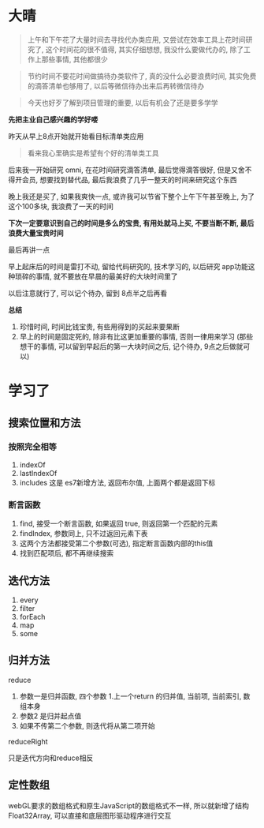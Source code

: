 # 大晴

> 上午和下午花了大量时间去寻找代办类应用, 又尝试在效率工具上花时间研究了, 这个时间花的很不值得, 其实仔细想想, 我没什么要做代办的, 除了工作上那些事情, 其他都很少

> 节约时间不要花时间做搞待办类软件了, 真的没什么必要浪费时间, 其实免费的滴答清单也够用了, 以后等微信待办出来后再转微信待办

> 今天也好歹了解到项目管理的重要, 以后有机会了还是要多学学

**先把主业自己感兴趣的学好喽**



昨天从早上8点开始就开始看目标清单类应用

> 看来我心里确实是希望有个好的清单类工具

后来我一开始研究 omni, 在花时间研究滴答清单, 最后觉得滴答很好, 但是又舍不得开会员, 想要找到替代品, 最后我浪费了几乎一整天的时间来研究这个东西

晚上我还是买了, 如果我爽快一点, 或许我可以节省下整个上午下午甚至晚上, 为了这个100多块, 我浪费了一天的时间

**下次一定要意识到自己的时间是多么的宝贵, 有用处就马上买, 不要当断不断, 最后浪费大量宝贵时间**

最后再讲一点

早上起床后的时间是雷打不动, 留给代码研究的, 技术学习的, 以后研究 app功能这种琐碎的事情, 就不要放在早晨的最美好的大块时间里了

以后注意就行了, 可以记个待办, 留到 8点半之后再看

**总结**

1. 珍惜时间, 时间比钱宝贵, 有些用得到的买起来要果断
2. 早上的时间是固定死的, 除非有比这更加重要的事情, 否则一律用来学习 (那些想干的事情, 可以留到早起后的第一大块时间之后, 记个待办, 9点之后做就可以)

# 学习了

## 搜索位置和方法

### 按照完全相等

1. indexOf
2. lastIndexOf
3. includes 这是 es7新增方法, 返回布尔值, 上面两个都是返回下标

### 断言函数

1. find, 接受一个断言函数, 如果返回 true, 则返回第一个匹配的元素
2. findIndex, 参数同上, 只不过返回元素下表
3. 这两个方法都接受第二个参数(可选), 指定断言函数内部的this值
4. 找到匹配项后, 都不再继续搜索



## 迭代方法

1. every
2. filter
3. forEach
4. map
5. some



## 归并方法

reduce

1. 参数一是归并函数, 四个参数 1.上一个return 的归并值, 当前项, 当前索引, 数组本身
2. 参数2 是归并起点值
3. 如果不传第二个参数, 则迭代将从第二项开始

reduceRight

只是迭代方向和reduce相反





## 定性数组

webGL要求的数组格式和原生JavaScript的数组格式不一样, 所以就新增了结构 Float32Array, 可以直接和底层图形驱动程序进行交互



